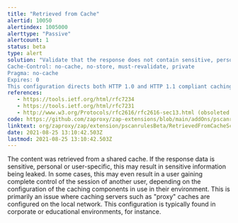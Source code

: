 ```yaml
---
title: "Retrieved from Cache"
alertid: 10050
alertindex: 1005000
alerttype: "Passive"
alertcount: 1
status: beta
type: alert
solution: "Validate that the response does not contain sensitive, personal or user-specific information.  If it does, consider the use of the following HTTP response headers, to limit, or prevent the content being stored and retrieved from the cache by another user:
Cache-Control: no-cache, no-store, must-revalidate, private
Pragma: no-cache
Expires: 0
This configuration directs both HTTP 1.0 and HTTP 1.1 compliant caching servers to not store the response, and to not retrieve the response (without validation) from the cache, in response to a similar request."
references:
   - https://tools.ietf.org/html/rfc7234
   - https://tools.ietf.org/html/rfc7231
   - http://www.w3.org/Protocols/rfc2616/rfc2616-sec13.html (obsoleted by rfc7234)
code: https://github.com/zaproxy/zap-extensions/blob/main/addOns/pscanrulesBeta/src/main/java/org/zaproxy/zap/extension/pscanrulesBeta/RetrievedFromCacheScanRule.java
linktext: org/zaproxy/zap/extension/pscanrulesBeta/RetrievedFromCacheScanRule.java
date: 2021-08-25 13:10:42.503Z
lastmod: 2021-08-25 13:10:42.503Z
---
```

The content was retrieved from a shared cache. If the response data is sensitive, personal or user-specific, this may result in sensitive information being leaked. In some cases, this may even result in a user gaining complete control of the session of another user, depending on the configuration of the caching components in use in their environment. This is primarily an issue where caching servers such as "proxy" caches are configured on the local network. This configuration is typically found in corporate or educational environments, for instance. 
